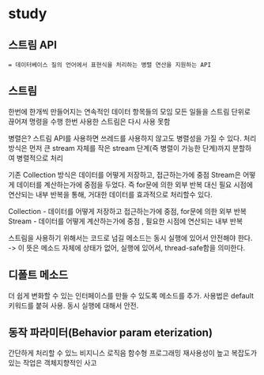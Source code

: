 # study

## 스트림 API
    = 데이터베이스 질의 언어에서 표현식을 처리하는 병렬 연산을 지원하는 API

## 스트림
한번에 한개씩 만들어지는 연속적인 데이터 항목들의 모임
모든 일들을 스트림 단위로 끊어져 명령을 수행
한번 사용한 스트림은 다시 사용 못함

병렬은?
스트림 API를 사용하면 쓰레드를 사용하지 않고도 병렬성을 가질 수 있다.
처리 방식은 먼저 큰 stream 자체를 작은 stream 단계(즉 병렬이 가능한 단계)까지 분할하여 병렬적으로 처리

기존 Collection 방식은 데이터를 어떻게 저장하고, 접근하는가에 중점
Stream은 어떻게 데이터를 계산하는가에 중점을 두었다.
즉 for문에 의한 외부 반복 대신 필요 시점에 연산되는 내부 반복을 통해, 
거대한 데이터를 효과적으로 처리할수 있다.

Collection - 데이터를 어떻게 저장하고 접근하는가에 중점, for문에 의한 외부 반복
Stream     - 데이터를 어떻게 계산하는가에 중점        , 필요한 시점에 연산되는 내부 반복

스트림을 사용하기 위해서는 코드로 넘길 메소드는 동시 실행에 있어서 안전해야 한다. -> 
이 뜻은 메소드 자체에 상태가 없어, 실행에 있어서, thread-safe함을 의미한다.

## 디폴트 메소드
더 쉽게 변화할 수 있는 인터페이스를 만들 수 있도록 메소드를 추가.
사용법은 default 키워드를 붙혀 사용.
동시 실행에 대해서 안전.

## 동작 파라미터(Behavior param eterization)



간단하게 처리할 수 있느 비지니스 로직음 함수형 프로그래밍
재사용성이 높고 복잡도가 있는 작업은 객체지향적인 사고
